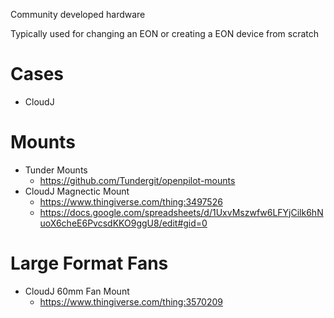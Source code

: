 Community developed hardware

Typically used for changing an EON or creating a EON device from scratch

# Cases

* CloudJ

# Mounts

* Tunder Mounts
  * https://github.com/Tundergit/openpilot-mounts
* CloudJ Magnectic Mount
  * https://www.thingiverse.com/thing:3497526
  * https://docs.google.com/spreadsheets/d/1UxvMszwfw6LFYjCilk6hNuoX6cheE6PvcsdKKO9ggU8/edit#gid=0

# Large Format Fans

* CloudJ 60mm Fan Mount
  * https://www.thingiverse.com/thing:3570209
